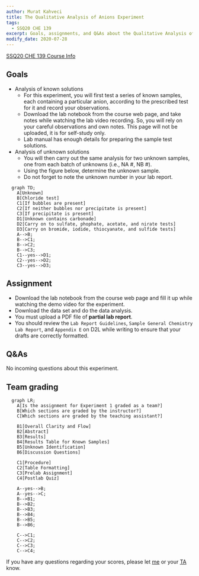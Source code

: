 ```yaml
---
author: Murat Kahveci
title: The Qualitative Analysis of Anions Experiment
tags: 
  - SSQ20 CHE 139
excerpt: Goals, assignments, and Q&As about the Qualitative Analysis of Anions.
modify_date: 2020-07-28
---
```

<a class="button button--outline-success button--pill button--xs" href="/tpv">SSQ20 CHE 139 Course Info</a>

## Goals

* Analysis of known solutions 
    - For this experiment, you will first test a series of known samples, each containing a particular anion, according to the prescribed test for it and record your observations.
    - Download the lab notebook from the course web page, and take notes  while watching the lab video recording. So, you will rely on your careful observations and own notes. This page will not be uploaded, it is for self-study only.
    - Lab manual has enough details for preparing the sample test solutions.
* Analysis of unknown solutions 
    - You will then carry out the same analysis for two unknown samples, one from each batch of unknowns (i.e., NA \#, NB \#).
    - Using the figure below, determine the unknown sample.
    - Do not forget to note the unknown number in your lab report.

```mermaid
  graph TD;
    A[Unknown]
    B[Chloride test]
    C1[If bubbles are present]
    C2[If neither bubbles nor precipitate is present]
    C3[If precipitate is present]
    D1[Unknown contains carbonade]
    D2[Carry on to sulfate, phophate, acetate, and nirate tests]
    D3[Carry on bromide, iodide, thiocyanate, and sulfide tests]
    A-->B;
    B-->C1;
    B-->C2;
    B-->C3;
    C1--yes-->D1;
    C2--yes-->D2;
    C3--yes-->D3;
```    

## Assignment

- Download the lab notebook from the course web page and fill it up while watching the demo video for the experiment.
- Download the data set and do the data analysis. 
- You must upload a PDF file of __partial lab report__.
- You should review the `Lab Report Guidelines`, `Sample General Chemistry Lab Report`, and `Appendix E` on D2L while writing to ensure that your drafts are correctly formatted.

## Q&As 

No incoming questions about this experiment.

## Team grading

```mermaid
  graph LR;
    A[Is the assignment for Experiment 1 graded as a team?]
    B[Which sections are graded by the instructor?]
    C[Which sections are graded by the teaching assistant?]

    B1[Overall Clarity and Flow]
    B2[Abstract]
    B3[Results]
    B4[Results Table for Known Samples]
    B5[Unknown Identification]
    B6[Discussion Questions]

    C1[Procedure]
    C2[Table Formatting]
    C3[Prelab Assignment]
    C4[Postlab Quiz]

    A--yes-->B;
    A--yes-->C;
    B-->B1;
    B-->B2;
    B-->B3;
    B-->B4;
    B-->B5;
    B-->B6;

    C-->C1;
    C-->C2;
    C-->C3;
    C-->C4;
```

If you have any questions regarding your scores, please let [me](mailto:mkahveci@depaul.edu) or your [TA](mailto:brownt1129@gmail.com) know.